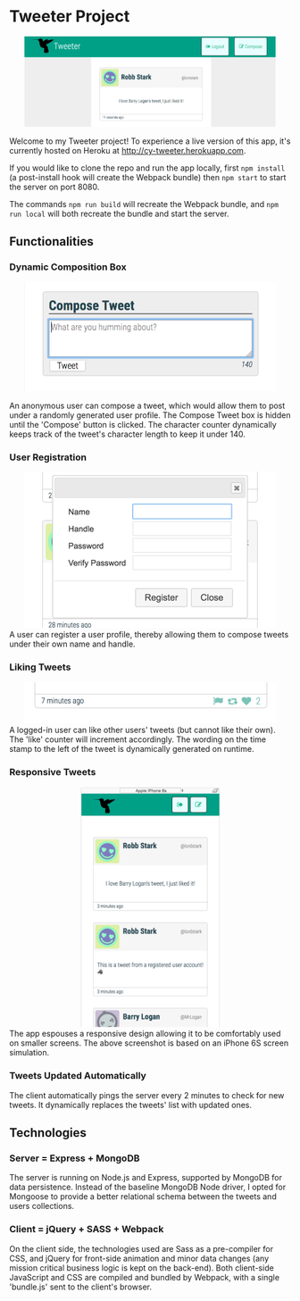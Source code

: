 # Tweeter Project
<center><img src="./lib/ss1.png" width="450"><br></center>

Welcome to my Tweeter project! To experience a live version of this app, it's currently hosted on Heroku at http://cy-tweeter.herokuapp.com.

If you would like to clone the repo and run the app locally, first `npm install` (a post-install hook will create the Webpack bundle) then `npm start` to start the server on port 8080.

The commands `npm run build` will recreate the Webpack bundle, and `npm run local` will both recreate the bundle and start the server.
## Functionalities

### Dynamic Composition Box
<center><img src="./lib/ss2.png" width="450"><br></center>

An anonymous user can compose a tweet, which would allow them to post under a randomly generated user profile. The Compose Tweet box is hidden until the 'Compose' button is clicked. The character counter dynamically keeps track of the tweet's character length to keep it under 140.

### User Registration
<center><img src="./lib/ss5.png" width="450"><br></center>
A user can register a user profile, thereby allowing them to compose tweets under their own name and handle.

### Liking Tweets
<center><img src="./lib/ss3.png" width="450"><br></center>
A logged-in user can like other users' tweets (but cannot like their own). The 'like' counter will increment accordingly. The wording on the time stamp to the left of the tweet is dynamically generated on runtime. 

### Responsive Tweets
<center><img src="./lib/ss4.png" width="250"><br></center>
The app espouses a responsive design allowing it to be comfortably used on smaller screens. The above screenshot is based on an iPhone 6S screen simulation.

### Tweets Updated Automatically
The client automatically pings the server every 2 minutes to check for new tweets. It dynamically replaces the tweets' list with updated ones.

## Technologies

### Server = Express + MongoDB
The server is running on Node.js and Express, supported by MongoDB for data persistence. Instead of the baseline MongoDB Node driver, I opted for Mongoose to provide a better relational schema between the tweets and users collections. 

### Client = jQuery + SASS + Webpack
On the client side, the technologies used are Sass as a pre-compiler for CSS, and jQuery for front-side animation and minor data changes (any mission critical business logic is kept on the back-end). Both client-side JavaScript and CSS are compiled and bundled by Webpack, with a single 'bundle.js' sent to the client's browser. 

